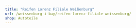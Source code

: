 ```yaml
---
title: "Reifen Lorenz Filiale Weißenburg"
url: /weissenburg-i-bay/reifen-lorenz-filiale-weissenburg/
shop: Autoteile
---
```


